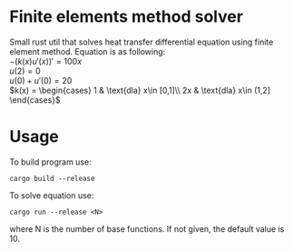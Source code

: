 # Finite elements method solver
Small rust util that solves heat transfer differential equation using finite element method. Equation is as following: <br>
$-(k(x)u'(x))' = 100x$ <br>
$u(2) = 0$ <br>
$u(0) + u'(0) = 20$ <br>
$k(x) =
 \begin{cases}
    1  & \text{dla} x\in [0,1]\\
    2x & \text{dla} x\in (1,2]
  \end{cases}$

# Usage 
To build program use:
```
cargo build --release
```

To solve equation use:
```
cargo run --release <N>
```
where N is the number of base functions. If not given, the default value is 10.

